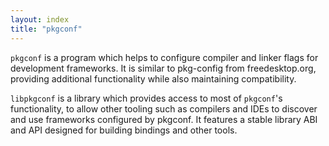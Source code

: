 ```yaml
---
layout: index
title: "pkgconf"
---
```


`pkgconf` is a program which helps to configure compiler and linker flags for
development frameworks.  It is similar to pkg-config from freedesktop.org, providing additional
functionality while also maintaining compatibility.

`libpkgconf` is a library which provides access to most of `pkgconf`'s functionality, to allow
other tooling such as compilers and IDEs to discover and use frameworks configured by
pkgconf.  It features a stable library ABI and API designed for building bindings and other tools.
